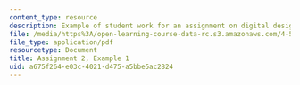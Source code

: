 ```yaml
---
content_type: resource
description: Example of student work for an assignment on digital design and fabrication.
file: /media/https%3A/open-learning-course-data-rc.s3.amazonaws.com/4-510-digital-design-fabrication-fall-2008/a675f264e03c4021d475a5bbe5ac2824_assn2_example1.pdf
file_type: application/pdf
resourcetype: Document
title: Assignment 2, Example 1
uid: a675f264-e03c-4021-d475-a5bbe5ac2824
---
```


